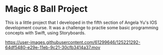 # Magic 8 Ball Project 

This is a little project that I developed in the fifth section of Angela Yu's IOS development course. It was a challenge to practie some basic programming concepts with Swift, using Storyboards.


https://user-images.githubusercontent.com/61299646/125221292-64df5480-e29e-11eb-9c21-30cfb3414a37.mov



